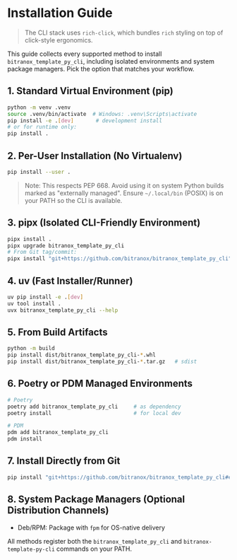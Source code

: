 # Installation Guide

> The CLI stack uses `rich-click`, which bundles `rich` styling on top of click-style ergonomics.

This guide collects every supported method to install `bitranox_template_py_cli`, including
isolated environments and system package managers. Pick the option that matches your workflow.

## 1. Standard Virtual Environment (pip)

```bash
python -m venv .venv
source .venv/bin/activate  # Windows: .venv\Scripts\activate
pip install -e .[dev]       # development install
# or for runtime only:
pip install .
```

## 2. Per-User Installation (No Virtualenv)

```bash
pip install --user .
```

> Note: This respects PEP 668. Avoid using it on system Python builds marked as
> "externally managed". Ensure `~/.local/bin` (POSIX) is on your PATH so the CLI is available.

## 3. pipx (Isolated CLI-Friendly Environment)

```bash
pipx install .
pipx upgrade bitranox_template_py_cli
# From Git tag/commit:
pipx install "git+https://github.com/bitranox/bitranox_template_py_cli"
```

## 4. uv (Fast Installer/Runner)

```bash
uv pip install -e .[dev]
uv tool install .
uvx bitranox_template_py_cli --help
```

## 5. From Build Artifacts

```bash
python -m build
pip install dist/bitranox_template_py_cli-*.whl
pip install dist/bitranox_template_py_cli-*.tar.gz   # sdist
```

## 6. Poetry or PDM Managed Environments

```bash
# Poetry
poetry add bitranox_template_py_cli     # as dependency
poetry install                          # for local dev

# PDM
pdm add bitranox_template_py_cli
pdm install
```

## 7. Install Directly from Git

```bash
pip install "git+https://github.com/bitranox/bitranox_template_py_cli#egg=bitranox_template_py_cli"
```

## 8. System Package Managers (Optional Distribution Channels)

- Deb/RPM: Package with `fpm` for OS-native delivery

All methods register both the `bitranox_template_py_cli` and
`bitranox-template-py-cli` commands on your PATH.
